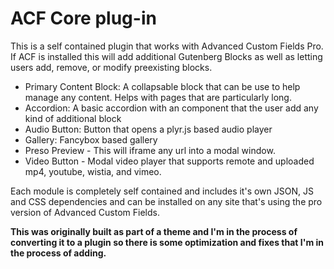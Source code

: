 # ACF Core plug-in

This is a self contained plugin that works with Advanced Custom Fields Pro. If ACF is installed this will add additional Gutenberg Blocks as well as letting users add, remove, or modify preexisting blocks.

- Primary Content Block: A collapsable block that can be use to help manage any content. Helps with pages that are particularly long.
- Accordion: A basic accordion with an component that the user add any kind of additional block
- Audio Button: Button that opens a plyr.js based audio player
- Gallery: Fancybox based gallery
- Preso Preview - This will iframe any url into a modal window.
- Video Button - Modal video player that supports remote and uploaded mp4, youtube, wistia, and vimeo.

Each module is completely self contained and includes it's own JSON, JS and CSS dependencies and can be installed on any site that's using the pro version of Advanced Custom Fields.

**This was originally built as part of a theme and I'm in the process of converting it to a plugin so there is some optimization and fixes that I'm in the process of adding.**
